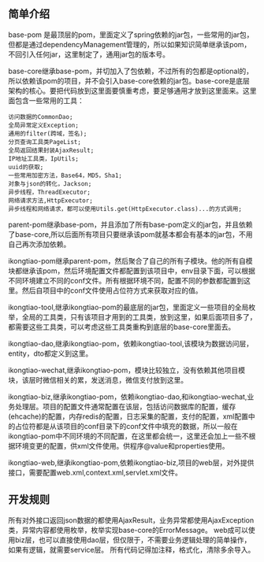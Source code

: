 ## 简单介绍
base-pom 是最顶层的pom，里面定义了spring依赖的jar包，一些常用的jar包，但都是通过dependencyManagement管理的，所以如果知识简单继承该pom，不回引入任何jar，这里制定了，通用jar包的版本号。

base-core继承base-pom，并切加入了包依赖，不过所有的包都是optional的，所以依赖该pom的项目，并不会引入base-core依赖的jar包。base-core是底层架构的核心。要把代码放到这里面要慎重考虑，要足够通用才放到这里面来。这里面包含一些常用的工具：
		
	访问数据的CommonDao;
	全局异常定义Exception;		
	通用的filter(跨域，签名);
	分页查询工具类PageList;
	全局返回结果封装AjaxResult;
	IP地址工具类，IpUtils;
	uuid的获取;
	一些常用加密方法，Base64，MD5，Sha1;
	对象与json的转化，Jackson;
	异步线程，ThreadExecutor;
	网络请求方法,HttpExecutor;
	异步线程和网络请求，都可以使用Utils.get(HttpExecutor.class)...的方式调用;

parent-pom继承base-pom，并且添加了所有base-pom定义的jar包，并且依赖了base-core,所以后面所有项目只要继承该pom就基本都会有基本的jar包，不用自己再次添加依赖。

ikongtiao-pom继承parent-pom，然后聚合了自己的所有子模块。他的所有自模块都继承该pom，然后环境配置文件都配置到该项目中，env目录下面，可以根据不同环境建立不同的conf文件。所有根据环境不同，配置不同的参数都配置到这里。然后自项目中的conf文件使用占位符方式来获取对应的值。

ikongtiao-tool,继承ikongtiao-pom的最底层的jar包，里面定义一些项目的全局枚举，全局的工具类，只有该项目才用到的工具类，放到这里，如果后面项目多了，都需要这些工具类，可以考虑这些工具类重构到底层的base-core里面去。

ikongtiao-dao,继承ikongtiao-pom，依赖ikongtiao-tool,该模块为数据访问层，entity，dto都定义到这里。

ikongtiao-wechat,继承ikongtiao-pom，模块比较独立，没有依赖其他项目模块，该层时微信相关的累，发送消息，微信支付放到这里。

ikongtiao-biz,继承ikongtiao-pom，依赖ikongtiao-dao,和ikongtiao-wechat,业务处理层。项目的配置文件通常配置在该层，包括访问数据库的配置，缓存(ehcache)的配置，内存redis的配置，日志采集的配置，支付的配置，xml配置中的占位符都是从该项目的conf目录下的conf文件中填充的数据，所以一般在ikongtiao-pom中不同环境的不同配置，在这里都会统一，这里还会加上一些不根据环境变更的配置，供xml文件使用。供程序@value和properties使用。

ikongtiao-web,继承ikongtiao-pom,依赖ikongtiao-biz,项目的web层，对外提供接口，需要配置web.xml,context.xml,servlet.xml文件。

## 开发规则

所有对外接口返回json数据的都使用AjaxResult，业务异常都使用AjaxException类，异常内容都使用枚举，枚举实现base-core的ErrorMessage。
web成可以使用biz层，也可以直接使用dao层，但仅限于，不需要业务逻辑处理的简单操作，如果有逻辑，就需要service层。
所有代码记得加注释，格式化，清除多余导入。

